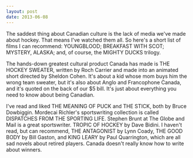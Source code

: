 ```yaml
---
layout: post
date: 2013-06-08
---
```


The saddest thing about Canadian culture is the lack of media we've made about hockey. That means I've watched them all. So here's a short list of films I can recommend: YOUNGBLOOD; BREAKFAST WITH SCOT; MYSTERY, ALASKA; and, of course, the MIGHTY DUCKS trilogy.

The hands-down greatest cultural product Canada has made is THE HOCKEY SWEATER, written by Roch Carrier and made into an animated short directed by Sheldon Cohen. It's about a kid whose mom buys him the wrong team sweater, but it's also about Anglo and Francophone Canada, and it's quoted on the back of our $5 bill. It's just about everything you need to know about being Canadian.  

I've read and liked THE MEANING OF PUCK and THE STICK, both by Bruce Dowbiggin. Mordecai Richler's sportswriting collection is called DISPATCHES FROM THE SPORTING LIFE. Stephen Brunt at The Globe and Mail is a great sportswriter. TROPIC OF HOCKEY by Dave Bidini. I haven't read, but can recommend, THE ANTAGONIST by Lynn Coady, THE GOOD BODY by Bill Gaston, and KING LEARY by Paul Quarrington, which are all sad novels about retired players. Canada doesn't really know how to write about winners. 
